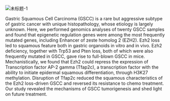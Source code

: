 ![未标题-1](https://github.com/user-attachments/assets/9984a974-b90f-42e3-b481-17e79f3abfb4)

Gastric Squamous Cell Carcinoma (GSCC) is a rare but aggressive subtype of gastric cancer with unique histopathology, whose etiology is largely unknown. Here, we performed genomics analyses of twenty GSCC samples and found that epigenetic regulation genes were among the most frequently mutated genes, including Enhancer of zeste homolog 2 (EZH2). Ezh2 loss led to squamous feature both in gastric organoids in vitro and in vivo. Ezh2 deficiency, together with Trp53 and Pten loss, both of which were also frequently mutated in GSCC, gave rise to full-blown GSCC in mice. Mechanistically, we found that Ezh2 could repress the expression of Transcription factor AP-2 gamma (Tfap2c), a transcription factor with the ability to initiate epidermal squamous differentiation, through H3K27 methylation. Disruption of Tfap2c reduced the squamous characteristics of the Ezh2 loss-driven GSCC and reversed its resistance to chemo treatment. Our study revealed the mechanisms of GSCC tumorigenesis and shed light on future treatment.
